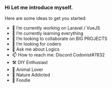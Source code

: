 ### Hi Let me introduce myself.

<!--
**TheCodonist/TheCodonist** is a ✨ _special_ ✨ repository because its `README.md` (this file) appears on your GitHub profile.
-->
Here are some ideas to get you started:

- 🔭 I’m currently working on Laravel / VueJS
- 🌱 I’m currently learning everything
- 👯 I’m looking to collaborate on BIG PROJECTS
- 🤔 I’m looking for coders
- 💬 Ask me about Logics
- 📫 How to reach me: Discord Codonist#7832
- 🛠 DIY Enthusiast 
- 🦁 Animal Lover
- 🌲 Nature Addicted
- 🍔 Foodie

